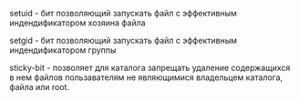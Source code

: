 
setuid - бит позволяющий запускать файл с эффективным индендификатором хозяина файла

setgid - бит позволяющий запускать файл с эффективным индендификатором группы

sticky-bit - позволяет для каталога запрещать удаление содержащихся в нем файлов пользавателям не являющимися владельцем каталога, файла или root.
